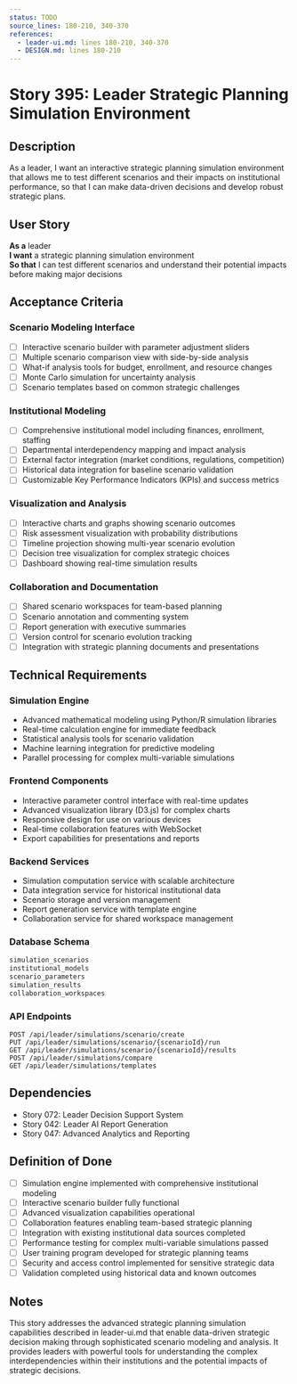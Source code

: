 ```yaml
---
status: TODO
source_lines: 180-210, 340-370
references:
  - leader-ui.md: lines 180-210, 340-370
  - DESIGN.md: lines 180-210
---
```


# Story 395: Leader Strategic Planning Simulation Environment

## Description

As a leader, I want an interactive strategic planning simulation environment that allows me to test different scenarios and their impacts on institutional performance, so that I can make data-driven decisions and develop robust strategic plans.

## User Story

**As a** leader  
**I want** a strategic planning simulation environment  
**So that** I can test different scenarios and understand their potential impacts before making major decisions

## Acceptance Criteria

### Scenario Modeling Interface
- [ ] Interactive scenario builder with parameter adjustment sliders
- [ ] Multiple scenario comparison view with side-by-side analysis
- [ ] What-if analysis tools for budget, enrollment, and resource changes
- [ ] Monte Carlo simulation for uncertainty analysis
- [ ] Scenario templates based on common strategic challenges

### Institutional Modeling
- [ ] Comprehensive institutional model including finances, enrollment, staffing
- [ ] Departmental interdependency mapping and impact analysis
- [ ] External factor integration (market conditions, regulations, competition)
- [ ] Historical data integration for baseline scenario validation
- [ ] Customizable Key Performance Indicators (KPIs) and success metrics

### Visualization and Analysis
- [ ] Interactive charts and graphs showing scenario outcomes
- [ ] Risk assessment visualization with probability distributions
- [ ] Timeline projection showing multi-year scenario evolution
- [ ] Decision tree visualization for complex strategic choices
- [ ] Dashboard showing real-time simulation results

### Collaboration and Documentation
- [ ] Shared scenario workspaces for team-based planning
- [ ] Scenario annotation and commenting system
- [ ] Report generation with executive summaries
- [ ] Version control for scenario evolution tracking
- [ ] Integration with strategic planning documents and presentations

## Technical Requirements

### Simulation Engine
- Advanced mathematical modeling using Python/R simulation libraries
- Real-time calculation engine for immediate feedback
- Statistical analysis tools for scenario validation
- Machine learning integration for predictive modeling
- Parallel processing for complex multi-variable simulations

### Frontend Components
- Interactive parameter control interface with real-time updates
- Advanced visualization library (D3.js) for complex charts
- Responsive design for use on various devices
- Real-time collaboration features with WebSocket
- Export capabilities for presentations and reports

### Backend Services
- Simulation computation service with scalable architecture
- Data integration service for historical institutional data
- Scenario storage and version management
- Report generation service with template engine
- Collaboration service for shared workspace management

### Database Schema
```sql
simulation_scenarios
institutional_models
scenario_parameters
simulation_results
collaboration_workspaces
```

### API Endpoints
```
POST /api/leader/simulations/scenario/create
PUT /api/leader/simulations/scenario/{scenarioId}/run
GET /api/leader/simulations/scenario/{scenarioId}/results
POST /api/leader/simulations/compare
GET /api/leader/simulations/templates
```

## Dependencies
- Story 072: Leader Decision Support System
- Story 042: Leader AI Report Generation
- Story 047: Advanced Analytics and Reporting

## Definition of Done
- [ ] Simulation engine implemented with comprehensive institutional modeling
- [ ] Interactive scenario builder fully functional
- [ ] Advanced visualization capabilities operational
- [ ] Collaboration features enabling team-based strategic planning
- [ ] Integration with existing institutional data sources completed
- [ ] Performance testing for complex multi-variable simulations passed
- [ ] User training program developed for strategic planning teams
- [ ] Security and access control implemented for sensitive strategic data
- [ ] Validation completed using historical data and known outcomes

## Notes
This story addresses the advanced strategic planning simulation capabilities described in leader-ui.md that enable data-driven strategic decision making through sophisticated scenario modeling and analysis. It provides leaders with powerful tools for understanding the complex interdependencies within their institutions and the potential impacts of strategic decisions.
